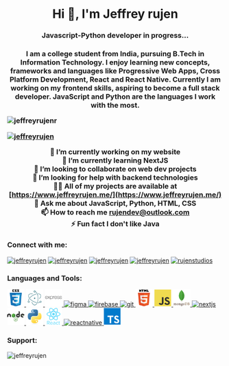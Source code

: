<h1 align="center">Hi 👋, I'm Jeffrey rujen</h1>
<h3 align="center">Javascript-Python developer in progress...</h3>
<h3 align="center">I am a college student from India, pursuing B.Tech in Information Technology. I enjoy learning new concepts, frameworks and languages like Progressive Web Apps, Cross Platform Development, React and React Native. Currently I am working on my frontend skills, aspiring to become a full stack developer. JavaScript and Python are the languages I work with the most.

<p align="left"> <img src="https://komarev.com/ghpvc/?username=jeffreyrujenr&label=Profile%20views&color=0e75b6&style=flat" alt="jeffreyrujenr" /> </p>

<p align="left"> <a href="https://twitter.com/jeffreyrujen" target="blank"><img src="https://img.shields.io/twitter/follow/jeffreyrujen?logo=twitter&style=for-the-badge" alt="jeffreyrujen" /></a> </p>

🔭 I’m currently working on **my website**<br>
🌱 I’m currently learning **NextJS**<br>
👯 I’m looking to collaborate on **web dev projects**<br>
🤝 I’m looking for help with **backend technologies**<br>
👨‍💻 All of my projects are available at [https://www.jeffreyrujen.me/](https://www.jeffreyrujen.me/)<br>
💬 Ask me about **JavaScript, Python, HTML, CSS**<br>
📫 How to reach me **rujendev@outlook.com**<br>
⚡ Fun fact **I don't like Java**

<h3 align="left">Connect with me:</h3>
<p align="left">
<a href="https://twitter.com/jeffreyrujen" target="blank"><img align="center" src="https://cdn.jsdelivr.net/npm/simple-icons@3.0.1/icons/twitter.svg" alt="jeffreyrujen" height="30" width="40" /></a>
<a href="https://linkedin.com/in/jeffreyrujen" target="blank"><img align="center" src="https://cdn.jsdelivr.net/npm/simple-icons@3.0.1/icons/linkedin.svg" alt="jeffreyrujen" height="30" width="40" /></a>
<a href="https://fb.com/jeffreyrujen" target="blank"><img align="center" src="https://cdn.jsdelivr.net/npm/simple-icons@3.0.1/icons/facebook.svg" alt="jeffreyrujen" height="30" width="40" /></a>
<a href="https://instagram.com/jeffreyrujen" target="blank"><img align="center" src="https://cdn.jsdelivr.net/npm/simple-icons@3.0.1/icons/instagram.svg" alt="jeffreyrujen" height="30" width="40" /></a>
<a href="https://www.youtube.com/c/rujenstudios" target="blank"><img align="center" src="https://cdn.jsdelivr.net/npm/simple-icons@3.0.1/icons/youtube.svg" alt="rujenstudios" height="30" width="40" /></a>
</p>

<h3 align="left">Languages and Tools:</h3>
<p align="left"> <a href="https://www.w3schools.com/css/" target="_blank"> <img src="https://raw.githubusercontent.com/devicons/devicon/master/icons/css3/css3-original-wordmark.svg" alt="css3" width="40" height="40"/> </a> <a href="https://www.electronjs.org" target="_blank"> <img src="https://raw.githubusercontent.com/devicons/devicon/master/icons/electron/electron-original.svg" alt="electron" width="40" height="40"/> </a> <a href="https://expressjs.com" target="_blank"> <img src="https://raw.githubusercontent.com/devicons/devicon/master/icons/express/express-original-wordmark.svg" alt="express" width="40" height="40"/> </a> <a href="https://www.figma.com/" target="_blank"> <img src="https://www.vectorlogo.zone/logos/figma/figma-icon.svg" alt="figma" width="40" height="40"/> </a> <a href="https://firebase.google.com/" target="_blank"> <img src="https://www.vectorlogo.zone/logos/firebase/firebase-icon.svg" alt="firebase" width="40" height="40"/> </a> <a href="https://git-scm.com/" target="_blank"> <img src="https://www.vectorlogo.zone/logos/git-scm/git-scm-icon.svg" alt="git" width="40" height="40"/> </a> <a href="https://www.w3.org/html/" target="_blank"> <img src="https://raw.githubusercontent.com/devicons/devicon/master/icons/html5/html5-original-wordmark.svg" alt="html5" width="40" height="40"/> </a> <a href="https://developer.mozilla.org/en-US/docs/Web/JavaScript" target="_blank"> <img src="https://raw.githubusercontent.com/devicons/devicon/master/icons/javascript/javascript-original.svg" alt="javascript" width="40" height="40"/> </a> <a href="https://www.mongodb.com/" target="_blank"> <img src="https://raw.githubusercontent.com/devicons/devicon/master/icons/mongodb/mongodb-original-wordmark.svg" alt="mongodb" width="40" height="40"/> </a> <a href="https://nextjs.org/" target="_blank"> <img src="https://cdn.worldvectorlogo.com/logos/nextjs-3.svg" alt="nextjs" width="40" height="40"/> </a> <a href="https://nodejs.org" target="_blank"> <img src="https://raw.githubusercontent.com/devicons/devicon/master/icons/nodejs/nodejs-original-wordmark.svg" alt="nodejs" width="40" height="40"/> </a> <a href="https://www.python.org" target="_blank"> <img src="https://raw.githubusercontent.com/devicons/devicon/master/icons/python/python-original.svg" alt="python" width="40" height="40"/> </a> <a href="https://reactjs.org/" target="_blank"> <img src="https://raw.githubusercontent.com/devicons/devicon/master/icons/react/react-original-wordmark.svg" alt="react" width="40" height="40"/> </a> <a href="https://reactnative.dev/" target="_blank"> <img src="https://reactnative.dev/img/header_logo.svg" alt="reactnative" width="40" height="40"/> </a> <a href="https://www.typescriptlang.org/" target="_blank"> <img src="https://raw.githubusercontent.com/devicons/devicon/master/icons/typescript/typescript-original.svg" alt="typescript" width="40" height="40"/> </a> </p>

<h3 align="left">Support:</h3>
<p><a href="https://www.buymeacoffee.com/jeffreyrujen"> <img align="left" src="https://cdn.buymeacoffee.com/buttons/v2/default-yellow.png" height="50" width="210" alt="jeffreyrujen" /></a></p><br><br>
